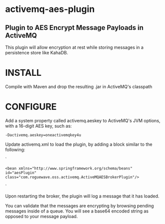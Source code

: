 # activemq-aes-plugin
## Plugin to AES Encrypt Message Payloads in ActiveMQ

This plugin will allow encryption at rest while storing messages in a persistence store like KahaDB.

# INSTALL
Compile with Maven and drop the resulting .jar in ActiveMQ's classpath

# CONFIGURE

Add a system property called activemq.aeskey to ActiveMQ's JVM options, with a 16-digit AES key, such as:

`-Dactivemq.aeskey=oneactivemqkey4u`

Update activemq.xml to load the plugin, by adding a block similar to the following:

`<plugins>

    <bean xmlns="http://www.springframework.org/schema/beans" id="aesPlugin" class="com.roguewave.oss.activemq.ActiveMQAESBrokerPlugin"/>

</plugins>`

Upon restarting the broker, the plugin will log a message that it has loaded.

You can validate that the messages are encrypting by browsing pending messages inside of a queue.  You will see a base64 encoded string as opposed to your message payload.


